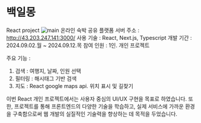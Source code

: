 # 백일몽
React project
![main](https://github.com/user-attachments/assets/c089f83c-60c9-4a72-bd15-58bad7e29dd5)
온라인 숙박 공유 플랫폼
서버 주소 : http://43.203.247.141:3000/
사용 기술 : React, Next.js, Typescript
개발 기간 : 2024.09.02.월 ~ 2024.09.12.목
참여 인원 : 1인. 개인 프로젝트

주요 기능 :
1. 검색 : 여행지, 날짜, 인원 선택  
2. 필터링 : 해시태그 기반 검색
3. 지도 : React google maps api. 위치 표시 및 길찾기


이번 React 개인 프로젝트에서는 사용자 중심의 UI/UX 구현을 목표로 하였습니다.
또한, 프로젝트를 통해 프론트엔드의 다양한 기술을 학습하고, 실제 서비스에 가까운 환경을 구축함으로써 웹 개발의 실질적인 기술력을 향상하는 데 목적을 두었습니다.
